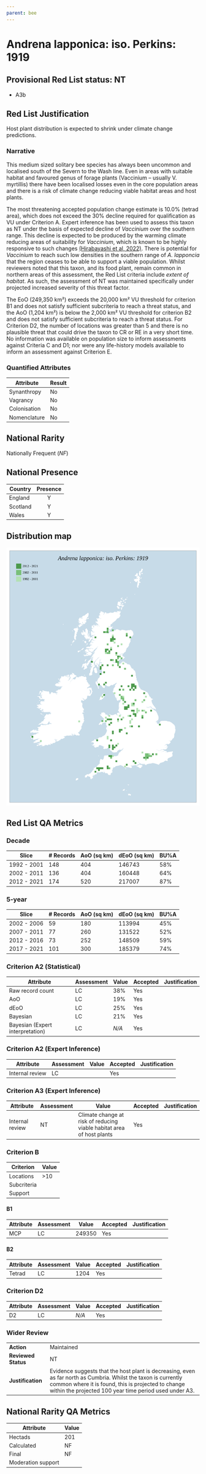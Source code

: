 ```yaml
---
parent: bee
---
```


# Andrena lapponica: iso. Perkins: 1919

## Provisional Red List status: NT
- A3b

## Red List Justification
Host plant distribution is expected to shrink under climate change predictions.

### Narrative
This medium sized solitary bee species has always been uncommon and localised south of the Severn to the Wash line. Even in areas with suitable habitat and favoured genus of forage plants (Vaccinium – usually V. myrtillis) there have been localised losses even in the core population areas and there is a risk of climate change reducing viable habitat areas and host plants.

The most threatening accepted population change estimate is 10.0% (tetrad area), which does not exceed the 30% decline required for qualification as VU under Criterion A. Expert inference has been used to assess this taxon as NT under the basis of expected decline of *Vaccinium* over the southern range. This decline is expected to be produced by the warming climate reducing areas of suitability for *Vaccinium*, which is known to be highly responsive to such changes [(Hirabayashi et al, 2022)](https://doi.org/10.1016/j.scitotenv.2022.157341). There is potential for *Vaccinium* to reach such low densities in the southern range of *A. lapponcia* that the region ceases to be able to support a viable population. Whilst reviewers noted that this taxon, and its food plant, remain common in northern areas of this assessment, the Red List criteria include *extent of habitat*. As such, the assessment of NT was maintained specifically under projected increased severity of this threat factor.

The EoO (249,350 km²) exceeds the 20,000 km² VU threshold for criterion B1 and does not satisfy sufficient subcriteria to reach a threat status, and the AoO (1,204 km²) is below the 2,000 km² VU threshold for criterion B2 and does not satisfy sufficient subcriteria to reach a threat status. For Criterion D2, the number of locations was greater than 5 and there is no plausible threat that could drive the taxon to CR or RE in a very short time. No information was available on population size to inform assessments against Criteria C and D1; nor were any life-history models available to inform an assessment against Criterion E.

### Quantified Attributes
|Attribute|Result|
|---|---|
|Synanthropy|No|
|Vagrancy|No|
|Colonisation|No|
|Nomenclature|No|


## National Rarity
Nationally Frequent (*NF*)

## National Presence
|Country|Presence
|---|:-:|
|England|Y|
|Scotland|Y|
|Wales|Y|


## Distribution map
![](../map/71.svg)

## Red List QA Metrics
### Decade
| Slice | # Records | AoO (sq km) | dEoO (sq km) |BU%A |
|---|---|---|---|---|
|1992 - 2001|148|404|146743|58%|
|2002 - 2011|136|404|160448|64%|
|2012 - 2021|174|520|217007|87%|

### 5-year
| Slice | # Records | AoO (sq km) | dEoO (sq km) |BU%A |
|---|---|---|---|---|
|2002 - 2006|59|180|113994|45%|
|2007 - 2011|77|260|131522|52%|
|2012 - 2016|73|252|148509|59%|
|2017 - 2021|101|300|185379|74%|

### Criterion A2 (Statistical)
|Attribute|Assessment|Value|Accepted|Justification
|---|---|---|---|---|
|Raw record count|LC|38%|Yes||
|AoO|LC|19%|Yes||
|dEoO|LC|25%|Yes||
|Bayesian|LC|21%|Yes||
|Bayesian (Expert interpretation)|LC|*N/A*|Yes||

### Criterion A2 (Expert Inference)
|Attribute|Assessment|Value|Accepted|Justification
|---|---|---|---|---|
|Internal review|LC||Yes||

### Criterion A3 (Expert Inference)
|Attribute|Assessment|Value|Accepted|Justification
|---|---|---|---|---|
|Internal review|NT|Climate change at risk of reducing viable habitat area of host plants|Yes||

### Criterion B
|Criterion| Value|
|---|---|
|Locations|>10|
|Subcriteria||
|Support||

#### B1
|Attribute|Assessment|Value|Accepted|Justification
|---|---|---|---|---|
|MCP|LC|249350|Yes||

#### B2
|Attribute|Assessment|Value|Accepted|Justification
|---|---|---|---|---|
|Tetrad|LC|1204|Yes||

### Criterion D2
|Attribute|Assessment|Value|Accepted|Justification
|---|---|---|---|---|
|D2|LC|*N/A*|Yes||

### Wider Review
|  |  |
|---|---|
|**Action**|Maintained|
|**Reviewed Status**|NT|
|**Justification**|Evidence suggests that the host plant is decreasing, even as far north as Cumbria. Whilst the taxon is currently common where it is found, this is projected to change within the projected 100 year time period used under A3.|

## National Rarity QA Metrics
|Attribute|Value|
|---|---|
|Hectads|201|
|Calculated|NF|
|Final|NF|
|Moderation support||
